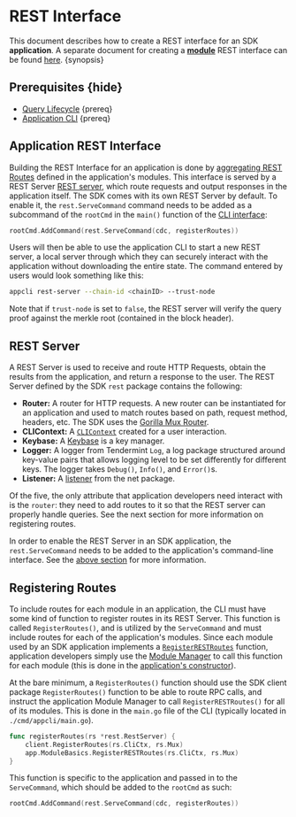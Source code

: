 <!--
order: 4
-->

# REST Interface

This document describes how to create a REST interface for an SDK **application**. A separate document for creating a [**module**](../building-modules/intro.md) REST interface can be found [here](#../module-interfaces.md#rest). {synopsis}

## Prerequisites {hide}

* [Query Lifecycle](./query-lifecycle.md) {prereq}
* [Application CLI](./cli.md) {prereq}

## Application REST Interface 

Building the REST Interface for an application is done by [aggregating REST Routes](#registering-routes) defined in the application's modules. This interface is served by a REST Server [REST server](#rest-server), which route requests and output responses in the application itself. The SDK comes with its own REST Server by default. To enable it, the `rest.ServeCommand` command needs to be added as a subcommand of the `rootCmd` in the `main()` function of the [CLI interface](./cli.md):

```go
rootCmd.AddCommand(rest.ServeCommand(cdc, registerRoutes))
```

Users will then be able to use the application CLI to start a new REST server, a local server through which they can securely interact with the application without downloading the entire state. The command entered by users would look something like this:

```bash
appcli rest-server --chain-id <chainID> --trust-node
```

Note that if `trust-node` is set to `false`, the REST server will verify the query proof against the merkle root (contained in the block header). 

## REST Server

A REST Server is used to receive and route HTTP Requests, obtain the results from the application, and return a response to the user. The REST Server defined by the SDK `rest` package contains the following:

* **Router:** A router for HTTP requests. A new router can be instantiated for an application and used to match routes based on path, request method, headers, etc. The SDK uses the [Gorilla Mux Router](https://github.com/gorilla/mux).
* **CLIContext:** A [`CLIContext`](./query-lifecycle.md#clicontext) created for a user interaction.
* **Keybase:** A [Keybase](../basics/accounts.md#keybase) is a key manager.
* **Logger:** A logger from Tendermint `Log`, a log package structured around key-value pairs that allows logging level to be set differently for different keys. The logger takes `Debug()`, `Info()`, and `Error()`s.
* **Listener:** A [listener](https://golang.org/pkg/net/#Listener) from the net package.

Of the five, the only attribute that application developers need interact with is the `router`: they need to add routes to it so that the REST server can properly handle queries. See the next section for more information on registering routes. 

In order to enable the REST Server in an SDK application, the `rest.ServeCommand` needs to be added to the application's command-line interface. See the [above section](#application-rest-interface) for more information.

## Registering Routes

To include routes for each module in an application, the CLI must have some kind of function to register routes in its REST Server. This function is called `RegisterRoutes()`, and is utilized by the `ServeCommand` and must include routes for each of the application's modules. Since each module used by an SDK application implements a [`RegisterRESTRoutes`](../building-modules/module-interfaces.md#rest) function, application developers simply use the [Module Manager](../building-modules/module-manager.md) to call this function for each module (this is done in the [application's constructor](../basics/app-anatomy.md#constructor-function)).

At the bare minimum, a `RegisterRoutes()` function should use the SDK client package `RegisterRoutes()` function to be able to route RPC calls, and instruct the application Module Manager to call `RegisterRESTRoutes()` for all of its modules. This is done in the `main.go` file of the CLI (typically located in `./cmd/appcli/main.go`). 

```go
func registerRoutes(rs *rest.RestServer) {
	client.RegisterRoutes(rs.CliCtx, rs.Mux)
	app.ModuleBasics.RegisterRESTRoutes(rs.CliCtx, rs.Mux)
}
```

This function is specific to the application and passed in to the `ServeCommand`, which should be added to the `rootCmd` as such:

```go
rootCmd.AddCommand(rest.ServeCommand(cdc, registerRoutes))
```
